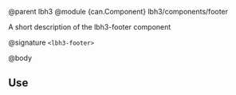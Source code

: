@parent lbh3
@module {can.Component} lbh3/components/footer <lbh3-footer>

A short description of the lbh3-footer component

@signature `<lbh3-footer>`

@body

## Use

